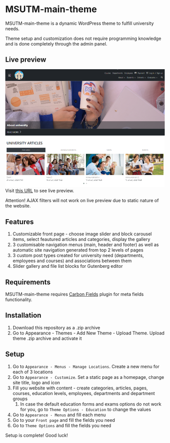 # MSUTM-main-theme

MSUTM-main-theme is a dynamic WordPress theme to fulfill university needs.

Theme setup and customization does not require programming knowledge and is done completely through the admin panel.

## Live preview

[![theme screenshot](screenshot.png)](https://shadrie.github.io/Static_MSUTM_Main_Theme/)
Visit [this URL](https://shadrie.github.io/Static_MSUTM_Main_Theme/) to see live preview. 

Attention! AJAX filters will not work on live preview due to static nature of the website.

## Features
1. Customizable front page - choose image slider and block carousel items, select feautured articles and categories, display the gallery
1. 3 customisable navigation menus (main, header and footer) as well as automatic site navigation generated from top 2 levels of pages
1. 3 custom post types created for university need (departments, employees and courses) and associations between them
1. Slider gallery and file list blocks for Gutenberg editor

## Requirements

MSUTM-main-theme requires [Carbon Fields](https://carbonfields.net/) plugin for meta fields functionality.

## Installation

1. Download this repository as a .zip archive
1. Go to Appearance - Themes - Add New Theme - Upload Theme. Upload theme .zip archive and activate it

## Setup

1. Go to <code>Appearance - Menus - Manage Locations</code>. Create a new menu for each of 3 locations
1. Go to <code>Appearance - Customize</code>. Set a static page as a homepage, change site title, logo and icon
1. Fill you website with content - create categories, articles, pages, courses, education levels, employees, departments and department groups 
    1. In case the default education forms and exams options do not work for you, go to <code>Theme Options - Education</code> to change the values
1. Go to <code>Appearance - Menus</code> and fill each menu
1. Go to your <code>Front page</code> and fill the fields you need
1. Go to <code>Theme Options</code> and fill the fields you need

Setup is complete! Good luck!